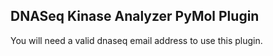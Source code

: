 ## DNASeq Kinase Analyzer PyMol Plugin

You will need a valid dnaseq email address to use this plugin.
